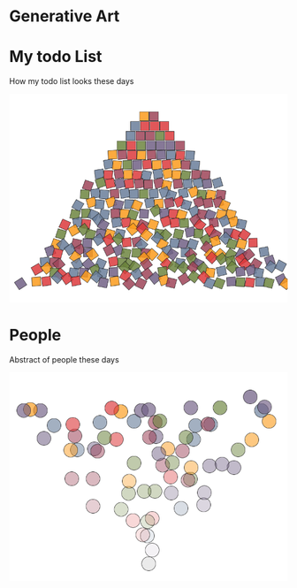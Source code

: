 # Generative Art


# My todo List

How my todo list looks these days

![My todo list](/my_todo_list/results/roygbiv_warm-1615929421.33.png "Front image todo list")


# People

Abstract of people these days


![People](/people/results/1615929500.18.png "Front image people")
